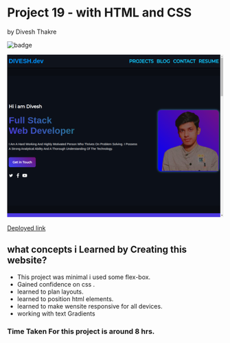 # Project 19 - with HTML and  CSS

by Divesh Thakre


 ![badge](https://img.shields.io/badge/Project-19-blue)


![preview](./assets/19.png)

[Deployed link ](https://diveshthakre.netlify.app/)

## what concepts i Learned by Creating this website?

- This project was minimal i used some flex-box.
- Gained confidence on css .
- learned to plan layouts.
- learned to position html elements.
- learned to make wensite responsive for all devices.
- working with text Gradients



### Time Taken For this project is around 8 hrs.
